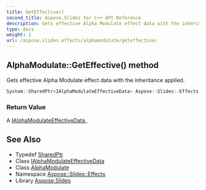 ```yaml
---
title: GetEffective()
second_title: Aspose.Slides for C++ API Reference
description: Gets effective Alpha Modulate effect data with the inheritance applied.
type: docs
weight: 1
url: /aspose.slides.effects/alphamodulate/geteffective/
---
```

## AlphaModulate::GetEffective() method


Gets effective Alpha Modulate effect data with the inheritance applied.

```cpp
System::SharedPtr<IAlphaModulateEffectiveData> Aspose::Slides::Effects::AlphaModulate::GetEffective() override
```


### Return Value

A [IAlphaModulateEffectiveData ](../../ialphamodulateeffectivedata/).

## See Also

* Typedef [SharedPtr](../../../system/sharedptr/)
* Class [IAlphaModulateEffectiveData](../../ialphamodulateeffectivedata/)
* Class [AlphaModulate](../)
* Namespace [Aspose::Slides::Effects](../../)
* Library [Aspose.Slides](../../../)